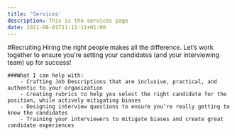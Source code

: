 ```yaml
---
title: 'Services'
description: This is the services page
date: 2021-08-01T11:11:11+01:00
---
```


#Recruiting
	Hiring the right people makes all the difference. Let’s work together to ensure you’re setting your candidates (and your interviewing team) up for success!

	###What I can help with:
		- Crafting Job Descriptions that are inclusive, practical, and authentic to your organization
		- Creating rubrics to help you select the right candidate for the position, while actively mitigating biases
		- Designing interview questions to ensure you’re really getting to know the candidates
		- Training your interviewers to mitigate biases and create great candidate experiences
